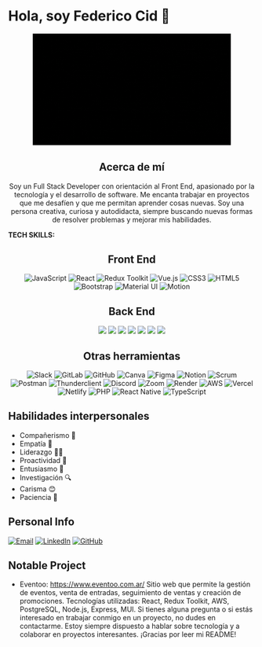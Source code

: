 # Hola, soy Federico Cid 👋
<div align="center">
<img src="assets/me.gif" alt="Hello there! I'm Fede" style="max-width: 80%;max-height: 500px;" />

## Acerca de mí
Soy un Full Stack Developer con orientación al Front End, apasionado por la tecnología y el desarrollo de software. Me encanta trabajar en proyectos que me desafíen y que me permitan aprender cosas nuevas. Soy una persona creativa, curiosa y autodidacta, siempre buscando nuevas formas de resolver problemas y mejorar mis habilidades.
</div>


**TECH SKILLS:**

<div align="center">

## Front End

  <img src="https://img.shields.io/badge/-JavaScript-F7DF1E?style=for-the-badge&logo=javascript&logoColor=white" alt="JavaScript" height="30" />
  <img src="https://img.shields.io/badge/-React-61DAFB?style=for-the-badge&logo=react&logoColor=white" alt="React" height="30" />
  <img src="https://img.shields.io/badge/-Redux_Toolkit-764ABC?style=for-the-badge&logo=redux-toolkit&logoColor=white" alt="Redux Toolkit" height="30" />
  <img src="https://img.shields.io/badge/-Vue.js-4FC08D?style=for-the-badge&logo=vue.js&logoColor=white" alt="Vue.js" height="30" />
  <img src="https://img.shields.io/badge/-CSS3-1572B6?style=for-the-badge&logo=css3&logoColor=white" alt="CSS3" height="30" />
  <img src="https://img.shields.io/badge/-HTML5-E34F26?style=for-the-badge&logo=html5&logoColor=white" alt="HTML5" height="30" />
  <img src="https://img.shields.io/badge/-Bootstrap-563D7C?style=for-the-badge&logo=bootstrap&logoColor=white" alt="Bootstrap" height="30" />
  <img src="https://img.shields.io/badge/-Material_UI-0081CB?style=for-the-badge&logo=material-ui&logoColor=white" alt="Material UI" height="30" />
  <img src="https://img.shields.io/badge/-Motion-FFA726?style=for-the-badge&logo=framer-motion&logoColor=white" alt="Motion" height="30" />
  


## Back End

<p align="center">
  <img src="https://img.shields.io/badge/-Node.js-339933?style=flat-square&logo=Node.js&logoColor=white" height="30">
  <img src="https://img.shields.io/badge/-Express-000000?style=flat-square&logo=express&logoColor=white" height="30">
  <img src="https://img.shields.io/badge/-Firebase-FFCA28?style=flat-square&logo=firebase&logoColor=black" height="30">
  <img src="https://img.shields.io/badge/-Sequelize-52B0E7?style=flat-square&logo=sequelize&logoColor=white" height="30">
  <img src="https://img.shields.io/badge/-PostgreSQL-4169E1?style=flat-square&logo=postgresql&logoColor=white" height="30">
  <img src="https://img.shields.io/badge/-SQLite-003B57?style=flat-square&logo=sqlite&logoColor=white" height="30">
  <img src="https://img.shields.io/badge/-PHP-777BB4?style=flat-square&logo=php&logoColor=white" height="30">
</p>


## Otras herramientas

![Slack](https://img.shields.io/badge/-Slack-4A154B?style=flat-square&logo=Slack)
![GitLab](https://img.shields.io/badge/-GitLab-FCA121?style=flat-square&logo=GitLab)
![GitHub](https://img.shields.io/badge/-GitHub-181717?style=flat-square&logo=GitHub)
![Canva](https://img.shields.io/badge/-Canva-00C4CC?style=flat-square&logo=Canva)
![Figma](https://img.shields.io/badge/-Figma-F24E1E?style=flat-square&logo=Figma)
![Notion](https://img.shields.io/badge/-Notion-000000?style=flat-square&logo=Notion)
![Scrum](https://img.shields.io/badge/-Scrum-5C0099?style=flat-square&logo=Scrum)
![Postman](https://img.shields.io/badge/-Postman-FF6C37?style=flat-square&logo=Postman)
![Thunderclient](https://img.shields.io/badge/-Thunderclient-20232A?style=flat-square&logo=Thunderclient)
![Discord](https://img.shields.io/badge/-Discord-5865F2?style=flat-square&logo=Discord)
![Zoom](https://img.shields.io/badge/-Zoom-2D8CFF?style=flat-square&logo=Zoom)
![Render](https://img.shields.io/badge/-Render-1F232A?style=flat-square&logo=Render)
![AWS](https://img.shields.io/badge/-AWS-232F3E?style=flat-square&logo=Amazon-AWS)
![Vercel](https://img.shields.io/badge/-Vercel-000000?style=flat-square&logo=Vercel)
![Netlify](https://img.shields.io/badge/-Netlify-00C7B7?style=flat-square&logo=Netlify)
![PHP](https://img.shields.io/badge/-PHP-777BB4?style=flat-square&logo=PHP)
![React Native](https://img.shields.io/badge/-React_Native-61DAFB?style=flat-square&logo=React)
![TypeScript](https://img.shields.io/badge/-TypeScript-007ACC?style=flat-square&logo=TypeScript)
</div>

## Habilidades interpersonales

- Compañerismo 🤝
- Empatía 🤗
- Liderazgo 🧑‍💼
- Proactividad 🚀
- Entusiasmo 🎉
- Investigación 🔍
- Carisma 😊
- Paciencia 🙏

## Personal Info

[![Email](https://img.shields.io/badge/Email-D14836?style=for-the-badge&logo=gmail&logoColor=white)](mailto:fede.cid.96@gmail.com)
[![LinkedIn](https://img.shields.io/badge/LinkedIn-0077B5?style=for-the-badge&logo=linkedin&logoColor=white)](https://www.linkedin.com/in/federico-cid-519421188/)
[![GitHub](https://img.shields.io/badge/GitHub-181717?style=for-the-badge&logo=github&logoColor=white)](https://github.com/fede-cid)


## Notable Project

* Eventoo: https://www.eventoo.com.ar/
Sitio web que permite la gestión de eventos, venta de entradas, seguimiento de ventas y creación de promociones. Tecnologías utilizadas: React, Redux Toolkit, AWS, PostgreSQL, Node.js, Express, MUI.
Si tienes alguna pregunta o si estás interesado en trabajar conmigo en un proyecto, no dudes en contactarme. Estoy siempre dispuesto a hablar sobre tecnología y a colaborar en proyectos interesantes. ¡Gracias por leer mi README!


